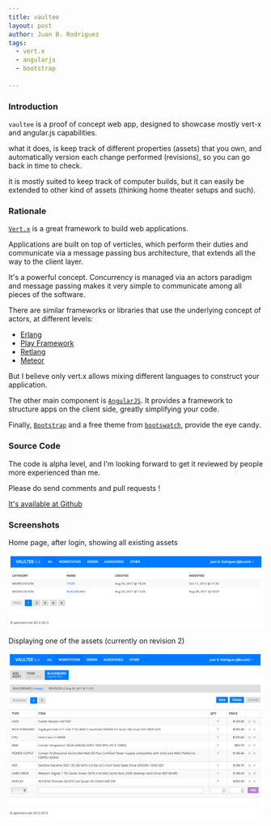 ```yaml
---
title: vaultee
layout: post
author: Juan B. Rodriguez
tags:
  - vert.x
  - angularjs
  - bootstrap

---
```


### Introduction

`vaultee` is a proof of concept web app, designed to showcase mostly vert-x and angular.js capabilities.

what it does, is keep track of different properties (assets) that you own, and automatically version each change performed (revisions), so you can go back in time to check.

it is mostly suited to keep track of computer builds, but it can easily be extended to other kind of assets (thinking home theater setups and such).


### Rationale

[`Vert.x`](vertx.io) is a great framework to build web applications.

Applications are built on top of verticles, which perform their duties and communicate via a message passing bus architecture, that extends all the way to the client layer.

It's a powerful concept. Concurrency is managed via an actors paradigm and message passing makes it very simple to communicate among all pieces of the software.

There are similar frameworks or libraries that use the underlying concept of actors, at different levels:

- [Erlang](http://www.erlang.org/)
- [Play Framework](http://www.playframework.com/)
- [Retlang](http://code.google.com/p/retlang/)
- [Meteor](http://www.meteor.com/)

But I believe only vert.x allows mixing different languages to construct your application.

The other main component is [`AngularJS`](http://www.angularjs.org/). It provides a framework to structure apps on the client side, greatly simplifying your code.

Finally, [`Bootstrap`](http://twitter.github.com/bootstrap/) and a free theme from [`bootswatch`](bootswatch.com/), provide the eye candy.


### Source Code

The code is alpha level, and I'm looking forward to get it reviewed by people more experienced than me.

Please do send comments and pull requests !

[It's available at Github](http://github.com/apertoire/vaultee)


### Screenshots

Home page, after login, showing all existing assets

![homepage listing all assets](/img/all.png)

Displaying one of the assets (currently on revision 2)

![display one asset](/img/assetview.png)